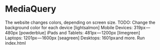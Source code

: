 # MediaQuery
The website changes colors, depending on screen size. 
TODO: Change the background color for each device [lightsalmon] Mobile Devices: 319px — 480px [powderblue] iPads and Tablets: 481px — 1200px [limegreen] Laptops: 1201px — 1600px [seagreen] Desktops: 1601px and more. 
Run index.html
